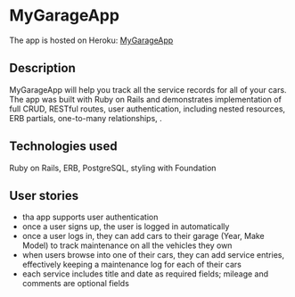 # MyGarageApp
The app is hosted on Heroku: [MyGarageApp](https://my-awesome-garage.herokuapp.com/)

## Description
MyGarageApp will help you track all the service records for all of your cars.
The app was built with Ruby on Rails and demonstrates implementation of full CRUD, RESTful routes, user authentication, including nested resources, ERB partials, one-to-many relationships, .

## Technologies used
Ruby on Rails, ERB, PostgreSQL, styling with Foundation

## User stories
* tha app supports user authentication
* once a user signs up, the user is logged in automatically
* once a user logs in, they can add cars to their garage (Year, Make Model) to track maintenance on all the vehicles they own
* when users browse into one of their cars, they can add service entries, effectively keeping a maintenance log for each of their cars
* each service includes title and date as required fields; mileage and comments are optional fields
